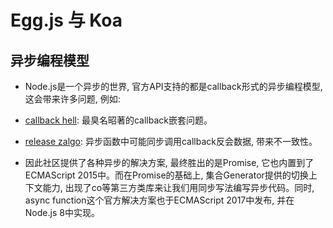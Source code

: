 # Egg.js 与 Koa
## 异步编程模型
- Node.js是一个异步的世界, 官方API支持的都是callback形式的异步编程模型, 这会带来许多问题, 例如:

- [callback hell](http://callbackhell.com/): 最臭名昭著的callback嵌套问题。

- [release zalgo](https://oren.github.io/#/articles/zalgo/): 异步函数中可能同步调用callback反会数据, 带来不一致性。

- 因此社区提供了各种异步的解决方案, 最终胜出的是Promise, 它也内置到了ECMAScript 2015中。而在Promise的基础上, 集合Generator提供的切换上下文能力, 出现了co等第三方类库来让我们用同步写法编写异步代码。同时, async function这个官方解决方案也于ECMAScript 2017中发布, 并在Node.js 8中实现。